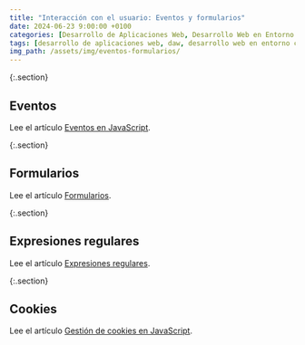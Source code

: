```yaml
---
title: "Interacción con el usuario: Eventos y formularios"
date: 2024-06-23 9:00:00 +0100
categories: [Desarrollo de Aplicaciones Web, Desarrollo Web en Entorno Cliente]
tags: [desarrollo de aplicaciones web, daw, desarrollo web en entorno cliente, dwec, teoria, eventos, fomrularios, cookies, expresiones regulares, regex, javascript]
img_path: /assets/img/eventos-formularios/
---
```


{:.section}
## Eventos

Lee el artículo [Eventos en JavaScript](/posts/eventos-javascript).

{:.section}
## Formularios

Lee el artículo [Formularios](/posts/formularios).

{:.section}
## Expresiones regulares

Lee el artículo [Expresiones regulares](/posts/expresiones-regulares).

{:.section}
## Cookies

Lee el artículo [Gestión de cookies en JavaScript](/posts/cookies).
